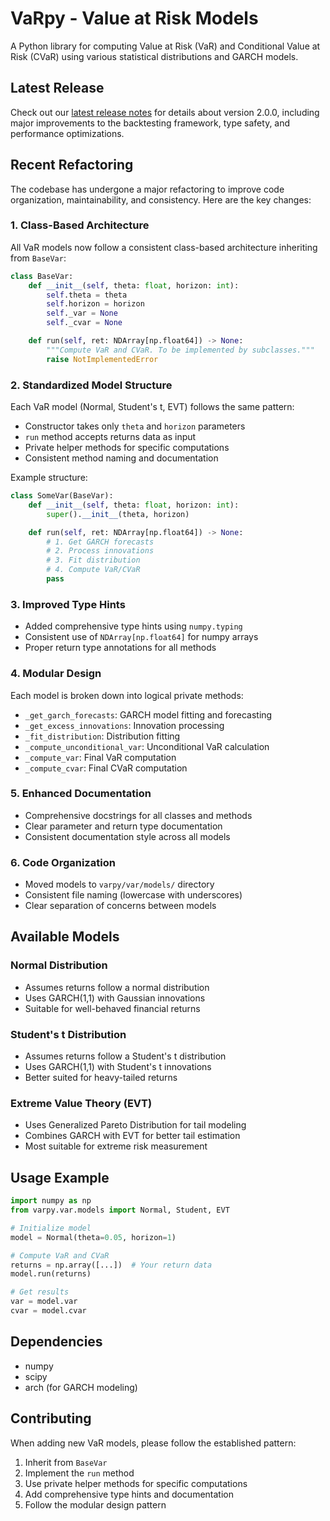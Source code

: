 # VaRpy - Value at Risk Models

A Python library for computing Value at Risk (VaR) and Conditional Value at Risk (CVaR) using various statistical distributions and GARCH models.

## Latest Release

Check out our [latest release notes](docs/RELEASE.md) for details about version 2.0.0, including major improvements to the backtesting framework, type safety, and performance optimizations.

## Recent Refactoring

The codebase has undergone a major refactoring to improve code organization, maintainability, and consistency. Here are the key changes:

### 1. Class-Based Architecture

All VaR models now follow a consistent class-based architecture inheriting from `BaseVar`:

```python
class BaseVar:
    def __init__(self, theta: float, horizon: int):
        self.theta = theta
        self.horizon = horizon
        self._var = None
        self._cvar = None

    def run(self, ret: NDArray[np.float64]) -> None:
        """Compute VaR and CVaR. To be implemented by subclasses."""
        raise NotImplementedError
```

### 2. Standardized Model Structure

Each VaR model (Normal, Student's t, EVT) follows the same pattern:

- Constructor takes only `theta` and `horizon` parameters
- `run` method accepts returns data as input
- Private helper methods for specific computations
- Consistent method naming and documentation

Example structure:
```python
class SomeVar(BaseVar):
    def __init__(self, theta: float, horizon: int):
        super().__init__(theta, horizon)

    def run(self, ret: NDArray[np.float64]) -> None:
        # 1. Get GARCH forecasts
        # 2. Process innovations
        # 3. Fit distribution
        # 4. Compute VaR/CVaR
        pass
```

### 3. Improved Type Hints

- Added comprehensive type hints using `numpy.typing`
- Consistent use of `NDArray[np.float64]` for numpy arrays
- Proper return type annotations for all methods

### 4. Modular Design

Each model is broken down into logical private methods:

- `_get_garch_forecasts`: GARCH model fitting and forecasting
- `_get_excess_innovations`: Innovation processing
- `_fit_distribution`: Distribution fitting
- `_compute_unconditional_var`: Unconditional VaR calculation
- `_compute_var`: Final VaR computation
- `_compute_cvar`: Final CVaR computation

### 5. Enhanced Documentation

- Comprehensive docstrings for all classes and methods
- Clear parameter and return type documentation
- Consistent documentation style across all models

### 6. Code Organization

- Moved models to `varpy/var/models/` directory
- Consistent file naming (lowercase with underscores)
- Clear separation of concerns between models

## Available Models

### Normal Distribution
- Assumes returns follow a normal distribution
- Uses GARCH(1,1) with Gaussian innovations
- Suitable for well-behaved financial returns

### Student's t Distribution
- Assumes returns follow a Student's t distribution
- Uses GARCH(1,1) with Student's t innovations
- Better suited for heavy-tailed returns

### Extreme Value Theory (EVT)
- Uses Generalized Pareto Distribution for tail modeling
- Combines GARCH with EVT for better tail estimation
- Most suitable for extreme risk measurement

## Usage Example

```python
import numpy as np
from varpy.var.models import Normal, Student, EVT

# Initialize model
model = Normal(theta=0.05, horizon=1)

# Compute VaR and CVaR
returns = np.array([...])  # Your return data
model.run(returns)

# Get results
var = model.var
cvar = model.cvar
```

## Dependencies

- numpy
- scipy
- arch (for GARCH modeling)

## Contributing

When adding new VaR models, please follow the established pattern:
1. Inherit from `BaseVar`
2. Implement the `run` method
3. Use private helper methods for specific computations
4. Add comprehensive type hints and documentation
5. Follow the modular design pattern 